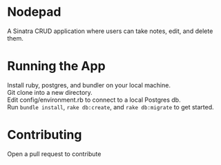 # Nodepad
A Sinatra CRUD application where users can take notes, edit, and delete them.  

# Running the App
Install ruby, postgres, and bundler on your local machine. <br>
Git clone into a new directory. <br>
Edit config/environment.rb to connect to a local Postgres db. <br>
Run `bundle install`, `rake db:create`, and `rake db:migrate` to get started. <br>

# Contributing
Open a pull request to contribute
